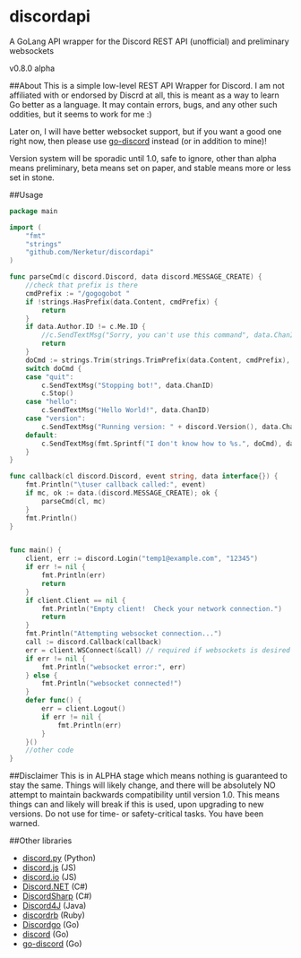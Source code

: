 # discordapi
A GoLang API wrapper for the Discord REST API (unofficial) and preliminary websockets

v0.8.0 alpha

##About
This is a simple low-level REST API Wrapper for Discord.  I am not affiliated with or endorsed by Discrd at all, this is meant as a way to learn Go better as a language.  It may contain errors, bugs, and any other such oddities, but it seems to work for me :)

Later on, I will have better websocket support, but if you want a good one right now, then please use [go-discord](https://github.com/gdraynz/go-discord) instead (or in addition to mine)!

Version system will be sporadic until 1.0, safe to ignore, other than alpha means preliminary, beta means set on paper, and stable means more or less set in stone.

##Usage
```go
package main

import (
	"fmt"
	"strings"
	"github.com/Nerketur/discordapi"
)

func parseCmd(c discord.Discord, data discord.MESSAGE_CREATE) {
	//check that prefix is there
	cmdPrefix := "/gogogobot "
	if !strings.HasPrefix(data.Content, cmdPrefix) {
		return
	}
	if data.Author.ID != c.Me.ID {
		//c.SendTextMsg("Sorry, you can't use this command", data.ChanID)
		return
	}
	doCmd := strings.Trim(strings.TrimPrefix(data.Content, cmdPrefix), " \n\r\t")
	switch doCmd {
	case "quit":
		c.SendTextMsg("Stopping bot!", data.ChanID)
		c.Stop()
	case "hello":
		c.SendTextMsg("Hello World!", data.ChanID)
	case "version":
		c.SendTextMsg("Running version: " + discord.Version(), data.ChanID)
	default:
		c.SendTextMsg(fmt.Sprintf("I don't know how to %s.", doCmd), data.ChanID)
	}
}

func callback(cl discord.Discord, event string, data interface{}) {
	fmt.Println("\tuser callback called:", event)
	if mc, ok := data.(discord.MESSAGE_CREATE); ok {
		parseCmd(cl, mc)
	}
	fmt.Println()
}


func main() {
	client, err := discord.Login("temp1@example.com", "12345")
	if err != nil {
		fmt.Println(err)
		return
	}
	if client.Client == nil {
		fmt.Println("Empty client!  Check your network connection.")
		return
	}
	fmt.Println("Attempting websocket connection...")
	call := discord.Callback(callback)
	err = client.WSConnect(&call) // required if websockets is desired
	if err != nil {
		fmt.Println("websocket error:", err)
	} else {
		fmt.Println("websocket connected!")
	}
	defer func() {
		err = client.Logout()
		if err != nil {
			fmt.Println(err)
		}
	}()
	//other code
}
```

##Disclaimer
This is in ALPHA stage which means nothing is guaranteed to stay the same.  Things will likely change, and there will be absolutely NO attempt to maintain backwards compatibility until version 1.0.  This means things can and likely will break if this is used, upon upgrading to new versions.  Do not use for time- or safety-critical tasks.  You have been warned.

##Other libraries
- [discord.py](https://github.com/Rapptz/discord.py) (Python)
- [discord.js](https://github.com/discord-js/discord.js) (JS)
- [discord.io](https://github.com/izy521/discord.io) (JS)
- [Discord.NET](https://github.com/RogueException/Discord.Net) (C#)
- [DiscordSharp](https://github.com/Luigifan/DiscordSharp) (C#)
- [Discord4J](https://github.com/knobody/Discord4J) (Java)
- [discordrb](https://github.com/meew0/discordrb) (Ruby)
- [Discordgo](https://github.com/bwmarrin/Discordgo) (Go)
- [discord](https://github.com/Xackery/discord) (Go)
- [go-discord](https://github.com/gdraynz/go-discord) (Go)
